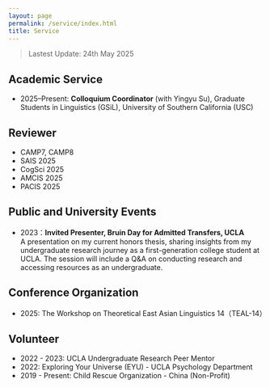 ```yaml
---
layout: page
permalink: /service/index.html
title: Service
---
```


> Lastest Update: 24th May 2025 &nbsp;

## Academic Service
- 2025–Present: **Colloquium Coordinator** (with Yingyu Su), Graduate Students in Linguistics (GSiL), University of Southern California (USC)

## Reviewer
  -  CAMP7, CAMP8
  -  SAIS 2025
  -  CogSci 2025
  -  AMCIS 2025
  -  PACIS 2025

## Public and University Events 
- 2023：**Invited Presenter, Bruin Day for Admitted Transfers, UCLA** <br>A presentation on my current honors thesis, sharing insights from my undergraduate research journey as a first-generation college student at UCLA. The session will include a Q&A on conducting research and accessing resources as an undergraduate.

## Conference Organization
- 2025: The Workshop on Theoretical East Asian Linguistics 14（TEAL-14）

## Volunteer
- 2022 - 2023: UCLA Undergraduate Research Peer Mentor
- 2022: Exploring Your Universe (EYU) - UCLA Psychology Department
- 2019 - Present: Child Rescue Organization - China (Non-Profit)
